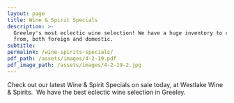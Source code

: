 ```yaml
---
layout: page
title: Wine & Spirit Specials
description: >-
  Greeley's most eclectic wine selection! We have a huge inventory to choose
  from, both foreign and domestic.
subtitle:
permalink: /wine-spirits-specials/
pdf_path: /assets/images/4-2-19.pdf
pdf_image_path: /assets/images/4-2-19-2.jpg
---
```


Check out our latest Wine & Spirit Specials on sale today, at Westlake Wine & Spirits.  We have the best eclectic wine selection in Greeley.